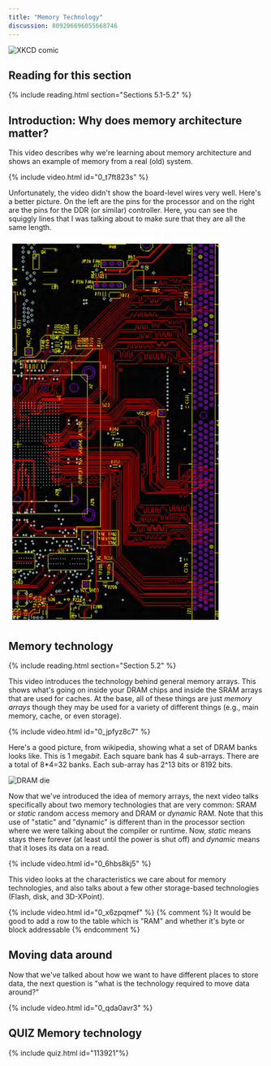 ```yaml
---
title: "Memory Technology"
discussion: 809206696055668746
---
```


![XKCD comic](https://imgs.xkcd.com/comics/obsolete_technology.png)

## Reading for this section

{% include reading.html section="Sections 5.1-5.2" %}

## Introduction: Why does memory architecture matter?

This video describes why we're learning about memory architecture and shows an example of memory from a real (old) system.

{% include video.html id="0_t7ft823s" %}

Unfortunately, the video didn't show the board-level wires very well.
Here's a better picture.
On the left are the pins for the processor and on the right are the pins for the DDR (or similar) controller.
Here, you can see the squiggly lines that I was talking about to make sure that they are all the same length.

![PCB trace for memory](/img/pcbtrace.png)

## Memory technology

{% include reading.html section="Section 5.2" %}

This video introduces the technology behind general memory arrays.
This shows what's going on inside your DRAM chips and inside the SRAM arrays that are used for caches.
At the base, all of these things are just *memory arrays* though they may be used for a variety of different things (e.g., main memory, cache, or even storage).

{% include video.html id="0_jpfyz8c7" %}

Here's a good picture, from wikipedia, showing what a set of DRAM banks looks like.
This is 1 mega*bit*.
Each square bank has 4 sub-arrays.
There are a total of 8*4=32 banks.
Each sub-array has 2^13 bits or 8192 bits.

![DRAM die](https://upload.wikimedia.org/wikipedia/commons/thumb/9/9b/MT4C1024-HD.jpg/1280px-MT4C1024-HD.jpg)

Now that we've introduced the idea of memory arrays, the next video talks specifically about two memory technologies that are very common: SRAM or *static* random access memory and DRAM or *dynamic* RAM.
Note that this use of "static" and "dynamic" is different than in the processor section where we were talking about the compiler or runtime.
Now, *static* means stays there forever (at least until the power is shut off) and *dynamic* means that it loses its data on a read.

{% include video.html id="0_6hbs8kj5" %}

This video looks at the characteristics we care about for memory technologies, and also talks about a few other storage-based technologies (Flash, disk, and 3D-XPoint).

{% include video.html id="0_x6zpqmef" %}
{% comment %}
It would be good to add a row to the table which is "RAM" and whether it's byte or block addressable
{% endcomment %}

## Moving data around

Now that we've talked about how we want to have different places to store data, the next question is "what is the technology required to move data around?"

{% include video.html id="0_qda0avr3" %}

## **QUIZ** Memory technology

{% include quiz.html id="113921"%}
